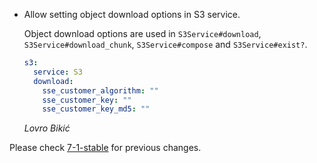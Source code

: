 *   Allow setting object download options in S3 service.

    Object download options are used in `S3Service#download`, `S3Service#download_chunk`, `S3Service#compose` and `S3Service#exist?`.

    ```yml
    s3:
      service: S3
      download:
        sse_customer_algorithm: ""
        sse_customer_key: ""
        sse_customer_key_md5: ""
    ```

    *Lovro Bikić*

Please check [7-1-stable](https://github.com/rails/rails/blob/7-1-stable/activestorage/CHANGELOG.md) for previous changes.
